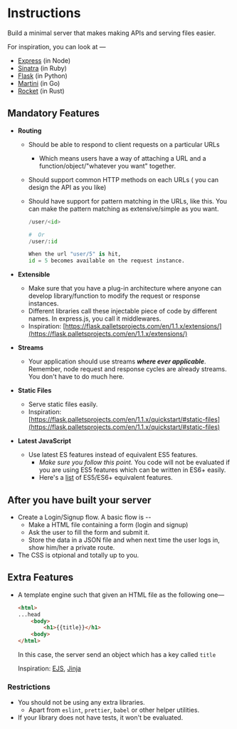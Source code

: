 # Instructions

Build a minimal server that makes making APIs and serving files easier. 

For inspiration, you can look at —

- [Express](https://expressjs.com/) (in Node)
- [Sinatra](http://sinatrarb.com/) (in Ruby)
- [Flask](https://flask.palletsprojects.com/en/1.1.x/) (in Python)
- [Martini](https://github.com/go-martini/martini) (in Go)
- [Rocket](https://rocket.rs/) (in Rust)

## Mandatory Features

- **Routing**
    - Should be able to respond to client requests on a particular URLs
        - Which means users have a way of attaching a URL and a function/object/"whatever you want" together.
    - Should support common HTTP methods on each URLs ( you can design the API as you like)
    - Should have support for pattern matching in the URLs, like this. You can make the pattern matching as extensive/simple as you want.

        ```python
        /user/<id>

        #  Or 
        /user/:id 

        When the url "user/5" is hit,
        id = 5 becomes available on the request instance.
        ```

- **Extensible**
    - Make sure that you have a plug-in architecture where anyone can develop library/function to modify the request or response instances.
    - Different libraries call these injectable piece of code by different names. In express.js, you call it middlewares.
    - Inspiration: [https://flask.palletsprojects.com/en/1.1.x/extensions/](https://flask.palletsprojects.com/en/1.1.x/extensions/)

- **Streams**
    - Your application should use streams **_where ever applicable_**. Remember, node request and response cycles are already streams. You don't have to do much here.

- **Static Files**
    - Serve static files easily.
    - Inspiration: [https://flask.palletsprojects.com/en/1.1.x/quickstart/#static-files](https://flask.palletsprojects.com/en/1.1.x/quickstart/#static-files)

- **Latest JavaScript**
  - Use latest ES features instead of equivalent ES5 features. 
    - _Make sure you follow this point._ You code will not be evaluated if you are using ES5 features which can be written in ES6+ easily.
    - Here's a [list](https://github.com/addyosmani/es6-equivalents-in-es5) of ES5/ES6+ equivalent features. 

## After you have built your server

- Create a Login/Signup flow. A basic flow is --
    - Make a HTML file containing a form (login and signup)
    - Ask the user to fill the form and submit it. 
    - Store the data in a JSON file and when next time the user logs in, show him/her a private route.
- The CSS is otpional and totally up to you.


## Extra Features

- A template engine such that given an HTML file as the following one—

    ```html
    <html>
    ...head
    	<body>
    		<h1>{{title}}</h1>
    	<body>
    </html>
    ```

    In this case, the server send an object which has a key called `title`

    Inspiration: [EJS](https://ejs.co/), [Jinja](https://jinja.palletsprojects.com/en/2.11.x/)

### Restrictions

- You should not be using any extra libraries.
    - Apart from `eslint`, `prettier`, `babel` or other helper utilities.
- If your library does not have tests, it won't be evaluated.
